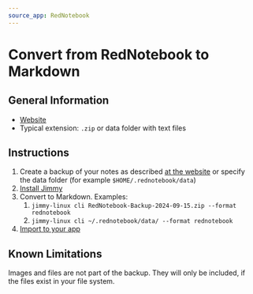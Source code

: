 ```yaml
---
source_app: RedNotebook
---
```


# Convert from RedNotebook to Markdown

## General Information

- [Website](https://rednotebook.app/)
- Typical extension: `.zip` or data folder with text files

## Instructions

1. Create a backup of your notes as described [at the website](https://rednotebook.app/help.html#toc13) or specify the data folder (for example `$HOME/.rednotebook/data`)
2. [Install Jimmy](../index.md#installation)
3. Convert to Markdown. Examples:
    1. `jimmy-linux cli RedNotebook-Backup-2024-09-15.zip --format rednotebook`
    2. `jimmy-linux cli ~/.rednotebook/data/ --format rednotebook`
4. [Import to your app](../import_instructions.md)

## Known Limitations

Images and files are not part of the backup. They will only be included, if the files exist in your file system.
